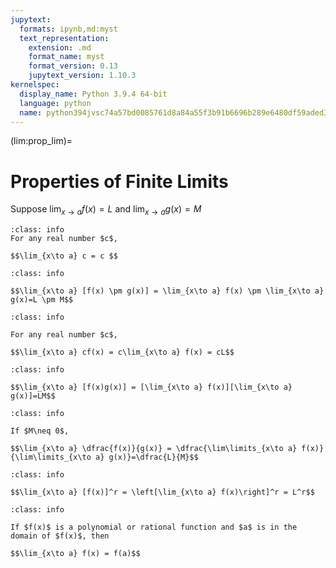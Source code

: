 ```yaml
---
jupytext:
  formats: ipynb,md:myst
  text_representation:
    extension: .md
    format_name: myst
    format_version: 0.13
    jupytext_version: 1.10.3
kernelspec:
  display_name: Python 3.9.4 64-bit
  language: python
  name: python394jvsc74a57bd0085761d8a84a55f3b91b6696b289e6480df59aded311489218ab7e58f5e20cd3
---
```

(lim:prop_lim)=
# Properties of Finite Limits

Suppose $\displaystyle \lim_{x\to a} f(x) = L$ and $\displaystyle \lim_{x\to a} g(x) = M$

```{admonition} (1) Limit of a Constant
:class: info
For any real number $c$, 

$$\lim_{x\to a} c = c $$
```

```{admonition} (2) The Sum & Difference Properties
:class: info

$$\lim_{x\to a} [f(x) \pm g(x)] = \lim_{x\to a} f(x) \pm \lim_{x\to a} g(x)=L \pm M$$
```

```{admonition} (3) The Constant Multiple Property
:class: info

For any real number $c$, 

$$\lim_{x\to a} cf(x) = c\lim_{x\to a} f(x) = cL$$
```

```{admonition} (4) Generalized Product Property
:class: info

$$\lim_{x\to a} [f(x)g(x)] = [\lim_{x\to a} f(x)][\lim_{x\to a} g(x)]=LM$$
```

```{admonition} (5) Quotient Property
:class: info

If $M\neq 0$,

$$\lim_{x\to a} \dfrac{f(x)}{g(x)} = \dfrac{\lim\limits_{x\to a} f(x)}{\lim\limits_{x\to a} g(x)}=\dfrac{L}{M}$$
```

```{admonition} (6) The Power Property
:class: info

$$\lim_{x\to a} [f(x)]^r = \left[\lim_{x\to a} f(x)\right]^r = L^r$$
```

```{admonition} (7) Polynomial and Rational Functions
:class: info

If $f(x)$ is a polynomial or rational function and $a$ is in the domain of $f(x)$, then

$$\lim_{x\to a} f(x) = f(a)$$
```
